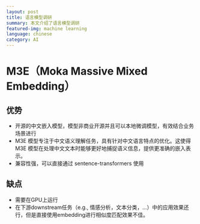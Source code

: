 ```yaml
---
layout: post
title: 语言模型调研
summary: 本文介绍了语言模型调研
featured-img: machine learning
language: chinese 
category: AI
---
```


# M3E（Moka Massive Mixed Embedding）
## 优势
- 开源的中文嵌入模型，模型非商业开源并且可以本地微调模型，有效结合业务场景进行
- M3E 模型专注于中文语义理解任务，具有针对中文语言特点的优化。这使得 M3E 模型在处理中文文本时能够更好地捕捉语义信息，提供更准确的嵌入表示。
- 兼容性强，可以直接通过 sentence-transformers 使用

## 缺点
- 需要在GPU上运行
- 在下游downstream任务（e.g., 情感分析，文本分类，...）中的应用效果还行，但是直接使用embedding进行相似度匹配效果不佳。
# 